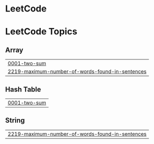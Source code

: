 # LeetCode
<!---LeetCode Topics Start-->
# LeetCode Topics
## Array
|  |
| ------- |
| [0001-two-sum](https://github.com/Harshit08/LeetCode/tree/master/0001-two-sum) |
| [2219-maximum-number-of-words-found-in-sentences](https://github.com/Harshit08/LeetCode/tree/master/2219-maximum-number-of-words-found-in-sentences) |
## Hash Table
|  |
| ------- |
| [0001-two-sum](https://github.com/Harshit08/LeetCode/tree/master/0001-two-sum) |
## String
|  |
| ------- |
| [2219-maximum-number-of-words-found-in-sentences](https://github.com/Harshit08/LeetCode/tree/master/2219-maximum-number-of-words-found-in-sentences) |
<!---LeetCode Topics End-->